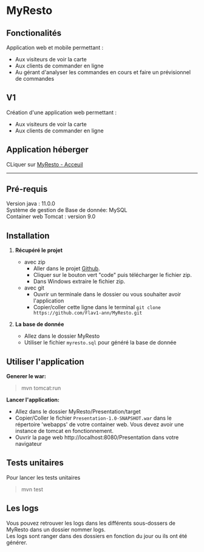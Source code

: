 # MyResto

## Fonctionalités
Application web et mobile permettant :
* Aux visiteurs de voir la carte
* Aux clients de commander en ligne
* Au gérant d'analyser les commandes en cours et faire un prévisionnel de commandes

## V1
Création d'une application web permettant :
* Aux visiteurs de voir la carte
* Aux clients de commander en ligne


## Application héberger
CLiquer sur [MyResto - Acceuil](http://vps-0c0ccce5.vps.ovh.net:8081/MyResto/)


<hr>

## Pré-requis
Version java : 11.0.0 <br>
Système de gestion de Base de donnée: MySQL <br>
Container web Tomcat : version 9.0


## Installation

1. **Récupéré le projet**
    * avec zip
        * Aller dans le projet [Github](https://github.com/Flav1-ann/MyResto).
        * Cliquer sur le bouton vert "code" puis télécharger le fichier zip.
        * Dans Windows extraire le fichier zip.
    * avec git
        * Ouvrir un terminale dans le dossier ou vous souhaiter avoir l'application
        * Copier/coller cette ligne dans le terminal `git clone https://github.com/Flav1-ann/MyResto.git`
    

2. **La base de donnée**
    * Allez dans le dossier MyResto
    * Utiliser le fichier `myresto.sql` pour généré la base de donnée


## Utiliser l'application

**Generer le war:**
> mvn tomcat:run

**Lancer l'application:**
* Allez dans le dossier MyResto/Presentation/target
* Copier/Coller le fichier `Presentation-1.0-SNAPSHOT.war` dans le répertoire 'webapps' de votre container web. Vous devez avoir une instance de tomcat en fonctionnement.
* Ouvrir la page web http://localhost:8080/Presentation dans votre navigateur


## Tests unitaires
Pour lancer les tests unitaires
> mvn test


## Les logs
Vous pouvez retrouver les logs dans les différents sous-dossers de MyResto dans un dossier nommer logs. <br>
Les logs sont ranger dans des dossiers en fonction du jour ou ils ont été générer.

